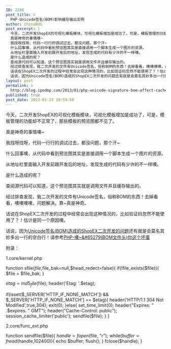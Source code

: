 ```yaml
---
ID: 2286
post_title: >
  PHP-Unicode签名(BOM)影响缓存输出实例
author: ChinaBUG
post_excerpt: |
  今天，二次开发ShopEX的可视化模板模块，可视化模板增加是成功了，可是，模板管理的功能却不正常了，那些模板的预览图都不见了。
  真是神奇的事情噢~
  我找呀找呀，代码一行行的调试过去，都没问题，那个汗~
  什么回事噢，从代码中看到预览图其实是直接调用一个脚本生成一个图片的资源。
  从地址栏里面输入开发前跟开发后的地址，发现生成的代码有少许的不一样噢。
  是什么造成的呢？
  查阅源代码可以知道，这个预览图其实就是调用文件并且缓存输出的。
  经过排查发现，我二次开发的文件有Unicode签名，俗称BOM的东西！去掉看看，噢噢噢噢，问题解决。靠~真是神奇。
  话说在ShopEX二次开发的过程中经常会出现这种情况的，比如验证码忽然不能使用了？！估计是同一个原因噢。
  话说，因为Unicode签名(BOM)造成的ShopEX二次开发的问题还有就是会莫名其妙多出一行的空白行！请参考PHP-噢~&#65279(BOM文件头)你这个坏蛋
layout: post
permalink: >
  http://blog.ipodmp.com/2013/01/php-unicode-signature-bom-affect-cache-output-example.html
published: true
post_date: 2013-01-23 10:59:50
---
```

今天，二次开发ShopEX的可视化模板模块，可视化模板增加是成功了，可是，模板管理的功能却不正常了，那些模板的预览图都不见了。

真是神奇的事情噢~

我找呀找呀，代码一行行的调试过去，都没问题，那个汗~

什么回事噢，从代码中看到预览图其实是直接调用一个脚本生成一个图片的资源。

从地址栏里面输入开发前跟开发后的地址，发现生成的代码有少许的不一样噢。

是什么造成的呢？

查阅源代码可以知道，这个预览图其实就是调用文件并且缓存输出的。

经过排查发现，我二次开发的文件有Unicode签名，俗称BOM的东西！去掉看看，噢噢噢噢，问题解决。靠~真是神奇。

话说在ShopEX二次开发的过程中经常会出现这种情况的，比如验证码忽然不能使用了？！估计是同一个原因噢。

话说，因为<a title="PHP-噢~&amp;#65279(BOM文件头)你这个坏蛋" href="http://blog.ipodmp.com/archives/php-oh-bom-header-you-scoundrel/">Unicode签名(BOM)造成的ShopEX二次开发的问题</a>还有就是会莫名其妙多出一行的空白行！请参考<a title="PHP-噢~&amp;#65279(BOM文件头)你这个坏蛋" href="http://blog.ipodmp.com/archives/php-oh-bom-header-you-scoundrel/">PHP-噢~&amp;#65279(BOM文件头)你这个坏蛋</a>

附录：

1.core/kernel.php

function sfile($file,$file_bak=null,$head_redect=false){
if(!file_exists($file)){
$file = $file_bak;
}

$etag = md5_file($file);
header('Etag: '.$etag);

if(isset($_SERVER['HTTP_IF_NONE_MATCH']) &amp;&amp; $_SERVER['HTTP_IF_NONE_MATCH'] == $etag){
header('HTTP/1.1 304 Not Modified',true,304);
exit(0);
}else{
set_time_limit(0);
header("Expires: " .$expires. " GMT");
header("Cache-Control: public");
session_cache_limiter('public');
sendfile($file);
}
}

2.core/func_ext.php

function sendfile($file){
$handle = fopen($file, "r");
while($buffer = fread($handle,102400)){
echo $buffer;
flush();
}
fclose($handle);
}